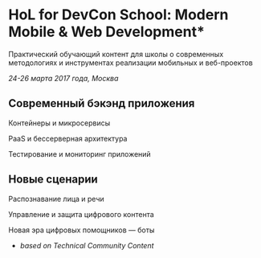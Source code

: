 # HoL for DevCon School: Modern Mobile & Web Development*

Практический обучающий контент для школы о современных методологиях и инструментах реализации мобильных и веб-проектов

*24-26 марта 2017 года, Москва*

## Современный бэкэнд приложения

Контейнеры и микросервисы 

PaaS и бессерверная архитектура 

Тестирование и мониторинг приложений 

## Новые сценарии
Распознавание лица и речи

Управление и защита цифрового контента

Новая эра цифровых помощников — боты


* *based on Technical Community Content*
